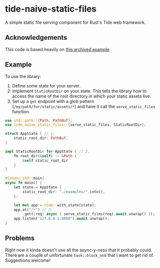 # tide-naive-static-files

A simple static file serving component for Rust's Tide web framework.

## Acknowledgements

This code is based heavily on [this archived example](https://github.com/http-rs/tide/blob/4aec5fe2bb6b8202f7ae48e416eeb37345cf029f/backup/examples/staticfile.rs).

## Example

To use the library:

1. Define some state for your server.
2. Implement `StaticRootDir` on your state. This tells the library how to access the name of the root directory in which your static assets live.
3. Set up a `get` endpoint with a glob pattern (`/my/path/for/static/assets/*`) and have it call the `serve_static_files` function.

```rust
use std::path::{Path, PathBuf};
use tide_naive_static_files::{serve_static_files, StaticRootDir};

struct AppState { // 1.
    static_root_dir: PathBuf,
}

impl StaticRootDir for AppState { // 2.
    fn root_dir(&self) -> &Path {
        &self.static_root_dir
    }
}

#[async_std::main]
async fn main() {
    let state = AppState {
        static_root_dir: "./examples/".into(),
    };

    let mut app = tide::with_state(state);
    app.at("/*") // 3.
        .get(|req| async { serve_static_files(req).await.unwrap() });
    app.listen("127.0.0.1:8000").await.unwrap();
}
```

## Problems

Right now it kinda doesn't use all the async-y-ness that it probably could. There are a couple of unfortunate `task::block_on`s that I want to get rid of. Suggestions welcome!
